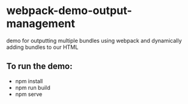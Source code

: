 # webpack-demo-output-management
demo for outputting multiple bundles using webpack and dynamically adding bundles to our HTML

## To run the demo:

- npm install
- npm run build
- npm serve
